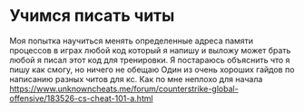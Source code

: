 # Учимся писать читы
Моя попытка научиться менять определенные адреса памяти процессов в играх любой код который я напишу и выложу может брать любой я писал этот код для тренировки.
Я постараюсь объяснить что я пишу как смогу, но ничего не обещаю
Один из очень хороших гайдов по написанию разных читов для кс. Как по мне неплохо для начала https://www.unknowncheats.me/forum/counterstrike-global-offensive/183526-cs-cheat-101-a.html

